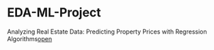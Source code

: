 # EDA-ML-Project
Analyzing Real Estate Data: Predicting Property Prices with Regression Algorithms[open](https://github.com/Bharatr77/EDA---ML-Project/edit/main/README.md_)
